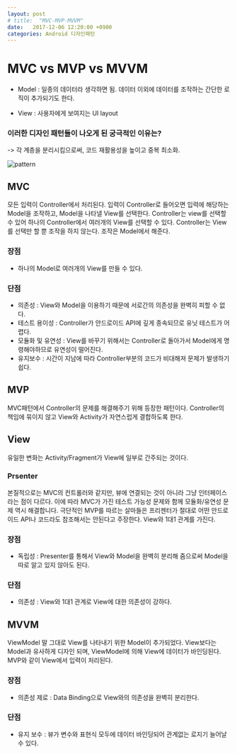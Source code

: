 ```yaml
---
layout: post
# title:  "MVC-MVP-MVVM"
date:   2017-12-06 12:20:00 +0900
categories: Android 디자인패턴
---
```


# MVC vs MVP vs MVVM

- Model : 일종의 데이터라 생각하면 됨. 데이터 이외에 데이터를 조작하는 간단한 로직이 추가되기도 한다.

- View : 사용자에게 보여지는 UI layout

### 이러한 디자인 패턴들이 나오게 된 궁극적인 이유는?
-> 각 계층을 분리시킴으로써, 코드 재활용성을 높이고 중복 최소화.

![pattern](http://quarl894.github.io/assets/posts/20171206/mvc.png)


## MVC

모든 입력이 Controller에서 처리된다. 입력이 Controller로 들어오면 입력에 해당하는 Model을 조작하고, Model을 나타낼 View를 선택한다.
Controller는 view를 선택할 수 있어 하나의 Controller에서 여러개의 View를 선택할 수 있다.
Controller는 View를 선택만 할 뿐 조작을 하지 않는다. 조작은 Model에서 해준다.

### 장점
- 하나의 Model로 여러개의 View를 만들 수 있다.

### 단점
- 의존성 : View와 Model을 이용하기 때문에 서로간의 의존성을 완벽히 피할 수 없다.
- 테스트 용이성 : Controller가 안드로이드 API에 깊게 종속되므로 유닛 테스트가 어렵다.
- 모듈화 및 유연성 : View를 바꾸기 위해서는 Controller로 돌아가서 Model에게 명령해야하므로 유연성이 떨어진다.
- 유지보수 : 시간이 지남에 따라 Controller부분의 코드가 비대해져 문제가 발생하기 쉽다.

## MVP
MVC패턴에서 Controller의 문제를 해결해주기 위해 등장한 패턴이다.
Controller의 책임에 묶이지 않고 View와 Activity가 자연스럽게 결합하도록 한다.

## View
유일한 변화는 Activity/Fragment가 View에 일부로 간주되는 것이다.

### Prsenter
본질적으로는 MVC의 컨트롤러와 같지만, 뷰에 연결되는 것이 아니라 그냥 인터페이스라는 점이 다르다. 이에 따라 MVC가 가진 테스트 가능성 문제와 함께 모듈화/유연성 문제 역시 해결합니다. 극단적인 MVP를 따르는 살마들은 프리젠터가 절대로 어떤 안드로이드 API나 코드라도 참조해서는 안된다고 주장한다. View와 1대1 관계를 가진다. 

### 장점
- 독립성 : Presenter를 통해서 View와 Model을 완벽히 분리해 줌으로써 Model을 따로 알고 있지 않아도 된다.

### 단점
- 의존성 : View와 1대1 관계로 View에 대한 의존성이 강하다.

## MVVM
ViewModel 말 그대로 View를 나타내기 위한 Model이 추가되었다. View보다는 Model과 유사하게 디자인 되며, ViewModel에 의해 View에 데이터가 바인딩된다. MVP와 같이 View에서 입력이 처리된다. 

### 장점
- 의존성 제로 : Data Binding으로 View와의 의존성을 완벽히 분리한다.

### 단점
- 유지 보수 : 뷰가 변수와 표현식 모두에 데이터 바인딩되어 관계없는 로지기 늘어날 수 있다.

[jekyll-gh]:   https://github.com/quarl894
